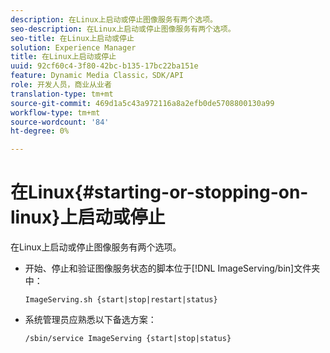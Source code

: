 ```yaml
---
description: 在Linux上启动或停止图像服务有两个选项。
seo-description: 在Linux上启动或停止图像服务有两个选项。
seo-title: 在Linux上启动或停止
solution: Experience Manager
title: 在Linux上启动或停止
uuid: 92cf60c4-3f80-42bc-b135-17bc22ba151e
feature: Dynamic Media Classic，SDK/API
role: 开发人员，商业从业者
translation-type: tm+mt
source-git-commit: 469d1a5c43a972116a8a2efb0de5708800130a99
workflow-type: tm+mt
source-wordcount: '84'
ht-degree: 0%

---
```



# 在Linux{#starting-or-stopping-on-linux}上启动或停止

在Linux上启动或停止图像服务有两个选项。

* 开始、停止和验证图像服务状态的脚本位于[!DNL ImageServing/bin]文件夹中：

   `ImageServing.sh {start|stop|restart|status}`
* 系统管理员应熟悉以下备选方案：

   `/sbin/service ImageServing {start|stop|status}`
